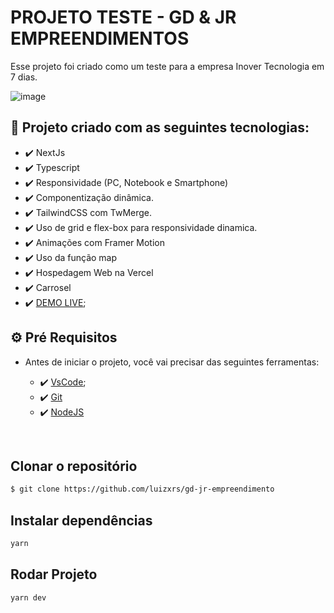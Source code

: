 # PROJETO TESTE - GD & JR EMPREENDIMENTOS

Esse projeto foi criado como um teste para a empresa Inover Tecnologia em 7 dias.

![image](https://www.google.com/url?sa=i&url=https%3A%2F%2Fwww.digitaland.tv%2Fblog%2Fhtml5-banner-developer-8-questions-you-should-ask-before-hiring%2F&psig=AOvVaw0Gk2cDEQSBY_IYdILRhUSn&ust=1691270655959000&source=images&cd=vfe&opi=89978449&ved=0CBEQjRxqFwoTCMj1oIrDw4ADFQAAAAAdAAAAABAE)

## 🚀 Projeto criado com as seguintes tecnologias:

- ✔️ NextJs
- ✔️ Typescript
- ✔️ Responsividade (PC, Notebook e Smartphone)
- ✔️ Componentização dinâmica.
- ✔️ TailwindCSS com TwMerge.
- ✔️ Uso de grid e flex-box para responsividade dinamica.
- ✔️ Animações com Framer Motion
- ✔️ Uso da função map
- ✔️ Hospedagem Web na Vercel
- ✔️ Carrosel
- ✔️ [DEMO LIVE](https://code.visualstudio.com/download);

## ⚙ Pré Requisitos

- Antes de iniciar o projeto, você vai precisar das seguintes ferramentas: 

    - ✔️ [VsCode](https://code.visualstudio.com/download);
    - ✔️ [Git](https://git-scm.com/)
    - ✔️ [NodeJS](https://nodejs.org/en/download/)

<br>

## Clonar o repositório
```bash
$ git clone https://github.com/luizxrs/gd-jr-empreendimento
```

## Instalar dependências
```bash
yarn
```

## Rodar Projeto
```bash
yarn dev
```